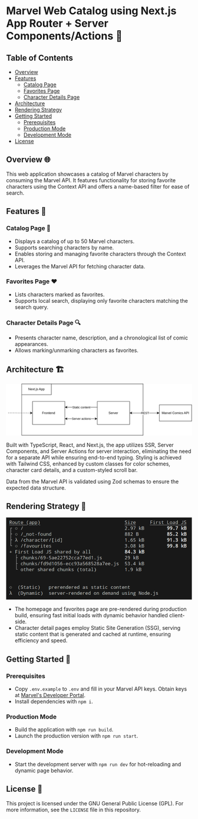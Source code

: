 # Marvel Web Catalog using Next.js App Router + Server Components/Actions 🦸

## Table of Contents
- [Overview](#overview)
- [Features](#features)
  - [Catalog Page](#catalog-page)
  - [Favorites Page](#favorites-page)
  - [Character Details Page](#character-details-page)
- [Architecture](#architecture)
- [Rendering Strategy](#rendering-strategy)
- [Getting Started](#getting-started)
  - [Prerequisites](#prerequisites)
  - [Production Mode](#production-mode)
  - [Development Mode](#development-mode)
- [License](#license)

## Overview 🌐

This web application showcases a catalog of Marvel characters by consuming the Marvel API. It features functionality for storing favorite characters using the Context API and offers a name-based filter for ease of search.

## Features 🌟

### Catalog Page 📖

- Displays a catalog of up to 50 Marvel characters.
- Supports searching characters by name.
- Enables storing and managing favorite characters through the Context API.
- Leverages the Marvel API for fetching character data.

### Favorites Page ❤️

- Lists characters marked as favorites.
- Supports local search, displaying only favorite characters matching the search query.

### Character Details Page 🔍

- Presents character name, description, and a chronological list of comic appearances.
- Allows marking/unmarking characters as favorites.

## Architecture 🏗️

![Architecture Diagram](./docs/architecture.png "Application Architecture")

Built with TypeScript, React, and Next.js, the app utilizes SSR, Server Components, and Server Actions for server interaction, eliminating the need for a separate API while ensuring end-to-end typing. Styling is achieved with Tailwind CSS, enhanced by custom classes for color schemes, character card details, and a custom-styled scroll bar.

Data from the Marvel API is validated using Zod schemas to ensure the expected data structure.

## Rendering Strategy 🎨

![Rendering Strategy](./docs/rendering.png "Rendering Strategy")

- The homepage and favorites page are pre-rendered during production build, ensuring fast initial loads with dynamic behavior handled client-side.
- Character detail pages employ Static Site Generation (SSG), serving static content that is generated and cached at runtime, ensuring efficiency and speed.

## Getting Started 🚀

### Prerequisites

- Copy `.env.example` to `.env` and fill in your Marvel API keys. Obtain keys at [Marvel's Developer Portal](https://developer.marvel.com/documentation/getting_started).
- Install dependencies with `npm i`.

### Production Mode

- Build the application with `npm run build`.
- Launch the production version with `npm run start`.

### Development Mode

- Start the development server with `npm run dev` for hot-reloading and dynamic page behavior.

## License 📝

This project is licensed under the GNU General Public License (GPL). For more information, see the `LICENSE` file in this repository.
